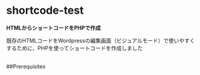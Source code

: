 # shortcode-test
**HTMLからショートコードをPHPで作成**
<p>既存のHTMLコードをWordpressの編集画面（ビジュアルモード）で使いやすくするために、PHPを使ってショートコードを作成しました</p>
<br>
##Prerequisites

